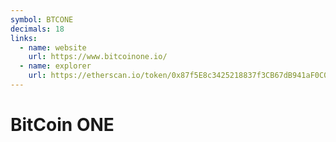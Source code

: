 ```yaml
---
symbol: BTCONE
decimals: 18
links:
  - name: website
    url: https://www.bitcoinone.io/
  - name: explorer
    url: https://etherscan.io/token/0x87f5E8c3425218837f3CB67dB941aF0C01323E56
---
```


# BitCoin ONE
